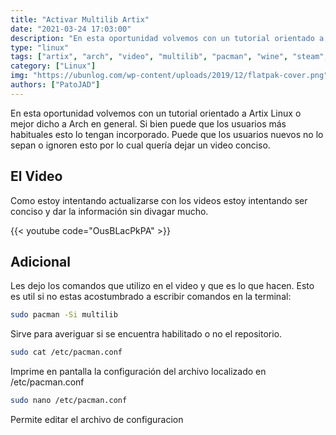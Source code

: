 ```yaml
---
title: "Activar Multilib Artix"
date: "2021-03-24 17:03:00"
description: "En esta oportunidad volvemos con un tutorial orientado a Artix Linux o mejor dicho a Arch en general."
type: "linux"
tags: ["artix", "arch", "video", "multilib", "pacman", "wine", "steam", "paqueteria"]
category: ["Linux"]
img: "https://ubunlog.com/wp-content/uploads/2019/12/flatpak-cover.png"
authors: ["PatoJAD"]
---
```


En esta oportunidad volvemos con un tutorial orientado a Artix Linux o mejor dicho a Arch en general. Si bien puede que los usuarios más habituales esto lo tengan incorporado. Puede que los usuarios nuevos no lo sepan o ignoren esto por lo cual quería dejar un video conciso.

## El Video

Como estoy intentando actualizarse con los videos estoy intentando ser conciso y dar la información sin divagar mucho.

{{< youtube code="OusBLacPkPA" >}}

## Adicional

Les dejo los comandos que utilizo en el video y que es lo que hacen. Esto es util si no estas acostumbrado a escribir comandos en la terminal:

```bash
sudo pacman -Si multilib
```

Sirve para averiguar si se encuentra habilitado o no el repositorio.

```bash
sudo cat /etc/pacman.conf
```

Imprime en pantalla la configuración del archivo localizado en /etc/pacman.conf

```bash
sudo nano /etc/pacman.conf
```

Permite editar el archivo de configuracion

